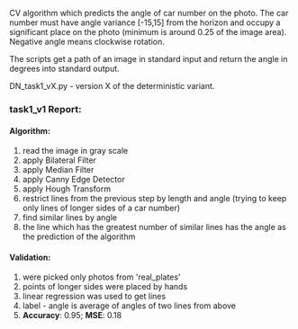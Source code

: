 CV algorithm which predicts the angle of car number on the photo. The car number must have angle variance [-15,15] from the horizon and occupy a significant place on the photo (minimum is around 0.25 of the image area). Negative angle means clockwise rotation.

The scripts get a path of an image in standard input and return the angle in degrees into standard output.

DN_task1_vX.py - version X of the deterministic variant.

### task1_v1 Report:
#### Algorithm:
1) read the image in gray scale  
2) apply Bilateral Filter  
3) apply Median Filter  
4) apply Canny Edge Detector  
5) apply Hough Transform  
6) restrict lines from the previous step by length and angle (trying to keep only lines of longer sides of a car number)  
7) find similar lines by angle  
8) the line which has the greatest number of similar lines has the angle as the prediction of the algorithm  

#### Validation:
1) were picked only photos from 'real_plates'
2) points of longer sides were placed by hands  
3) linear regression was used to get lines  
4) label - angle is average of angles of two lines from above  
5) **Accuracy**: 0.95; **MSE**: 0.18

